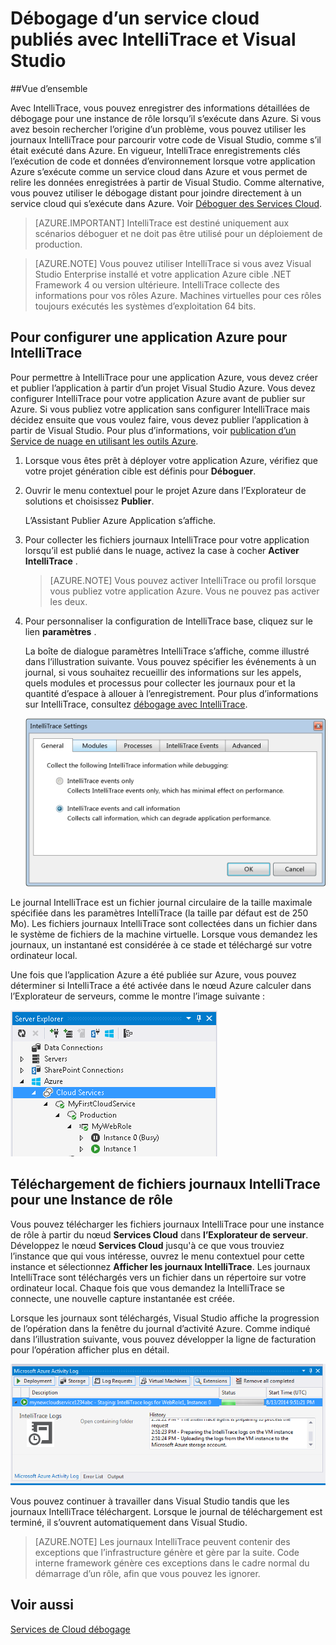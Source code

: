 <properties 
   pageTitle="Débogage d’un service cloud publiés avec IntelliTrace et Visual Studio | Microsoft Azure"
   description="Débogage d’un service cloud publiés avec IntelliTrace et Visual Studio"
   services="visual-studio-online"
   documentationCenter="n/a"
   authors="TomArcher"
   manager="douge"
   editor="" />
<tags 
   ms.service="visual-studio-online"
   ms.devlang="multiple"
   ms.topic="article"
   ms.tgt_pltfrm="multiple"
   ms.workload="na"
   ms.date="08/15/2016"
   ms.author="tarcher" />

# <a name="debugging-a-published-cloud-service-with-intellitrace-and-visual-studio"></a>Débogage d’un service cloud publiés avec IntelliTrace et Visual Studio

##<a name="overview"></a>Vue d’ensemble

Avec IntelliTrace, vous pouvez enregistrer des informations détaillées de débogage pour une instance de rôle lorsqu’il s’exécute dans Azure. Si vous avez besoin rechercher l’origine d’un problème, vous pouvez utiliser les journaux IntelliTrace pour parcourir votre code de Visual Studio, comme s’il était exécuté dans Azure. En vigueur, IntelliTrace enregistrements clés l’exécution de code et données d’environnement lorsque votre application Azure s’exécute comme un service cloud dans Azure et vous permet de relire les données enregistrées à partir de Visual Studio. Comme alternative, vous pouvez utiliser le débogage distant pour joindre directement à un service cloud qui s’exécute dans Azure. Voir [Déboguer des Services Cloud](http://go.microsoft.com/fwlink/p/?LinkId=623041).

>[AZURE.IMPORTANT] IntelliTrace est destiné uniquement aux scénarios déboguer et ne doit pas être utilisé pour un déploiement de production.

>[AZURE.NOTE] Vous pouvez utiliser IntelliTrace si vous avez Visual Studio Enterprise installé et votre application Azure cible .NET Framework 4 ou version ultérieure. IntelliTrace collecte des informations pour vos rôles Azure. Machines virtuelles pour ces rôles toujours exécutés les systèmes d’exploitation 64 bits.

## <a name="to-configure-an-azure-application-for-intellitrace"></a>Pour configurer une application Azure pour IntelliTrace

Pour permettre à IntelliTrace pour une application Azure, vous devez créer et publier l’application à partir d’un projet Visual Studio Azure. Vous devez configurer IntelliTrace pour votre application Azure avant de publier sur Azure. Si vous publiez votre application sans configurer IntelliTrace mais décidez ensuite que vous voulez faire, vous devez publier l’application à partir de Visual Studio. Pour plus d’informations, voir [publication d’un Service de nuage en utilisant les outils Azure](http://go.microsoft.com/fwlink/p/?LinkId=623012).

1. Lorsque vous êtes prêt à déployer votre application Azure, vérifiez que votre projet génération cible est définis pour **Déboguer**.

1. Ouvrir le menu contextuel pour le projet Azure dans l’Explorateur de solutions et choisissez **Publier**.
 
    L’Assistant Publier Azure Application s’affiche.

1. Pour collecter les fichiers journaux IntelliTrace pour votre application lorsqu’il est publié dans le nuage, activez la case à cocher **Activer IntelliTrace** .

    >[AZURE.NOTE] Vous pouvez activer IntelliTrace ou profil lorsque vous publiez votre application Azure. Vous ne pouvez pas activer les deux.

1. Pour personnaliser la configuration de IntelliTrace base, cliquez sur le lien **paramètres** .

    La boîte de dialogue paramètres IntelliTrace s’affiche, comme illustré dans l’illustration suivante. Vous pouvez spécifier les événements à un journal, si vous souhaitez recueillir des informations sur les appels, quels modules et processus pour collecter les journaux pour et la quantité d’espace à allouer à l’enregistrement. Pour plus d’informations sur IntelliTrace, consultez [débogage avec IntelliTrace](http://go.microsoft.com/fwlink/?LinkId=214468).

    ![VST_IntelliTraceSettings](./media/vs-azure-tools-intellitrace-debug-published-cloud-services/IC519063.png)

Le journal IntelliTrace est un fichier journal circulaire de la taille maximale spécifiée dans les paramètres IntelliTrace (la taille par défaut est de 250 Mo). Les fichiers journaux IntelliTrace sont collectées dans un fichier dans le système de fichiers de la machine virtuelle. Lorsque vous demandez les journaux, un instantané est considérée à ce stade et téléchargé sur votre ordinateur local.

Une fois que l’application Azure a été publiée sur Azure, vous pouvez déterminer si IntelliTrace a été activée dans le nœud Azure calculer dans l’Explorateur de serveurs, comme le montre l’image suivante :

![VST_DeployComputeNode](./media/vs-azure-tools-intellitrace-debug-published-cloud-services/IC744134.png)

## <a name="downloading-intellitrace-logs-for-a-role-instance"></a>Téléchargement de fichiers journaux IntelliTrace pour une Instance de rôle

Vous pouvez télécharger les fichiers journaux IntelliTrace pour une instance de rôle à partir du nœud **Services Cloud** dans **l’Explorateur de serveur**. Développez le nœud **Services Cloud** jusqu'à ce que vous trouviez l’instance que qui vous intéresse, ouvrez le menu contextuel pour cette instance et sélectionnez **Afficher les journaux IntelliTrace**. Les journaux IntelliTrace sont téléchargés vers un fichier dans un répertoire sur votre ordinateur local. Chaque fois que vous demandez la IntelliTrace se connecte, une nouvelle capture instantanée est créée.

Lorsque les journaux sont téléchargés, Visual Studio affiche la progression de l’opération dans la fenêtre du journal d’activité Azure. Comme indiqué dans l’illustration suivante, vous pouvez développer la ligne de facturation pour l’opération afficher plus en détail.

![VST_IntelliTraceDownloadProgress](./media/vs-azure-tools-intellitrace-debug-published-cloud-services/IC745551.png)

Vous pouvez continuer à travailler dans Visual Studio tandis que les journaux IntelliTrace téléchargent. Lorsque le journal de téléchargement est terminé, il s’ouvrent automatiquement dans Visual Studio.

>[AZURE.NOTE] Les journaux IntelliTrace peuvent contenir des exceptions que l’infrastructure génère et gère par la suite. Code interne framework génère ces exceptions dans le cadre normal du démarrage d’un rôle, afin que vous pouvez les ignorer.

## <a name="see-also"></a>Voir aussi

[Services de Cloud débogage](https://msdn.microsoft.com/library/ee405479.aspx)

